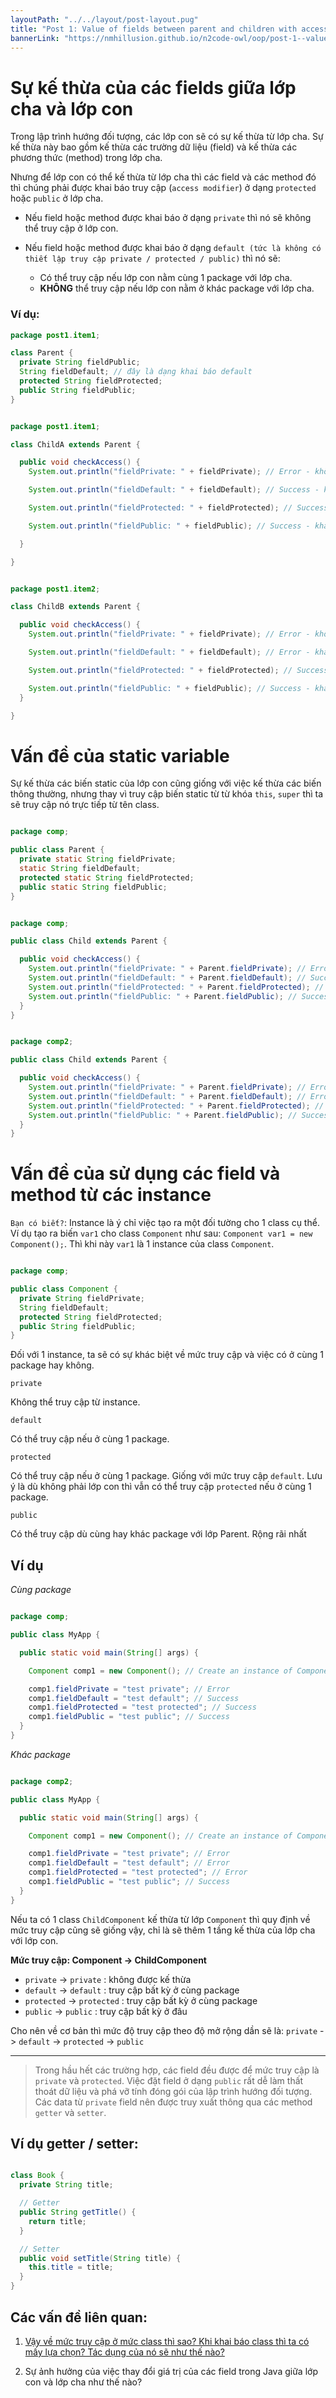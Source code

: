 ```yaml
---
layoutPath: "../../layout/post-layout.pug"
title: "Post 1: Value of fields between parent and children with access modifiers"
bannerLink: "https://nmhillusion.github.io/n2code-owl/oop/post-1--value-of-fields-between-parent-and-children/hierarchy.png"
---
```


# Sự kế thừa của các fields giữa lớp cha và lớp con

Trong lập trình hướng đối tượng, các lớp con sẽ có sự kế thừa từ lớp cha. Sự kế thừa này bao gồm kế thừa các trường dữ liệu (field) và kế thừa các phương thức (method) trong lớp cha.

Nhưng để lớp con có thể kế thừa từ lớp cha thì các field và các method đó thì chúng phải được khai báo truy cập (`access modifier`) ở dạng `protected` hoặc `public` ở lớp cha.

- Nếu field hoặc method được khai báo ở dạng `private` thì nó sẽ không thể truy cập ở lớp con.

- Nếu field hoặc method được khai báo ở dạng `default (tức là không có thiết lập truy cập private / protected / public)` thì nó sẽ:

  - Có thể truy cập nếu lớp con nằm cùng 1 package với lớp cha.
  - **KHÔNG** thể truy cập nếu lớp con nằm ở khác package với lớp cha.

### Ví dụ:

```java
package post1.item1;

class Parent {
  private String fieldPublic;
  String fieldDefault; // đây là dạng khai báo default
  protected String fieldProtected;
  public String fieldPublic;
}

```

```java

package post1.item1;

class ChildA extends Parent {

  public void checkAccess() {
    System.out.println("fieldPrivate: " + fieldPrivate); // Error - không thể truy cập private field của lớp cha

    System.out.println("fieldDefault: " + fieldDefault); // Success - khai báo default có thể truy cập khi ở cùng 1 package, ở đây là package `post1.item1`

    System.out.println("fieldProtected: " + fieldProtected); // Success - khai báo protected có thể truy cập ở lớp con (dù cùng hay khác package)

    System.out.println("fieldPublic: " + fieldPublic); // Success - khai báo public có thể truy cập ở lớp con (dù cùng hay khác package)

  }

}

```

```java

package post1.item2;

class ChildB extends Parent {

  public void checkAccess() {
    System.out.println("fieldPrivate: " + fieldPrivate); // Error - không thể truy cập private field của lớp cha

    System.out.println("fieldDefault: " + fieldDefault); // Error - khai báo default chỉ có thể truy cập khi ở cùng 1 package, ở đây lớp cha và lớp con đang thuộc 2 package khác nhau, package của cha là `post1.item1`, package của con là `post1.item2`

    System.out.println("fieldProtected: " + fieldProtected); // Success - khai báo protected có thể truy cập ở lớp con (dù cùng hay khác package)

    System.out.println("fieldPublic: " + fieldPublic); // Success - khai báo public có thể truy cập ở lớp con (dù cùng hay khác package)
  }

}

```

# Vấn đề của static variable

Sự kế thừa các biến static của lớp con cũng giống với việc kế thừa các biến thông thường, nhưng thay vì truy cập biến static từ từ khóa `this`, `super` thì ta sẽ truy cập nó trực tiếp từ tên class.

```java

package comp;

public class Parent {
  private static String fieldPrivate;
  static String fieldDefault;
  protected static String fieldProtected;
  public static String fieldPublic;
}

```

```java

package comp;

public class Child extends Parent {

  public void checkAccess() {
    System.out.println("fieldPrivate: " + Parent.fieldPrivate); // Error
    System.out.println("fieldDefault: " + Parent.fieldDefault); // Success
    System.out.println("fieldProtected: " + Parent.fieldProtected); // Success
    System.out.println("fieldPublic: " + Parent.fieldPublic); // Success
  }
}

```

```java

package comp2;

public class Child extends Parent {

  public void checkAccess() {
    System.out.println("fieldPrivate: " + Parent.fieldPrivate); // Error
    System.out.println("fieldDefault: " + Parent.fieldDefault); // Error
    System.out.println("fieldProtected: " + Parent.fieldProtected); // Success
    System.out.println("fieldPublic: " + Parent.fieldPublic); // Success
  }
}

```

# Vấn đề của sử dụng các field và method từ các instance

`Bạn có biết?`: Instance là ý chỉ việc tạo ra một đối tường cho 1 class cụ thể. Ví dụ tạo ra biến `var1` cho class `Component` như sau: `Component var1 = new Component();`. Thì khi này `var1` là 1 instance của class `Component`.


```java

package comp;

public class Component {
  private String fieldPrivate;
  String fieldDefault;
  protected String fieldProtected;
  public String fieldPublic;
}

```

Đối với 1 instance, ta sẽ có sự khác biệt về mức truy cập và việc có ở cùng 1 package hay không.

`private`

Không thể truy cập từ instance.

`default`

Có thể truy cập nếu ở cùng 1 package.

`protected`

Có thể truy cập nếu ở cùng 1 package. Giống với mức truy cập `default`. Lưu ý là dù không phải lớp con thì vẫn có thể truy cập `protected` nếu ở cùng 1 package.

`public`

Có thể truy cập dù cùng hay khác package với lớp Parent. Rộng rãi nhất

## Ví dụ

_Cùng package_

```java

package comp;

public class MyApp {

  public static void main(String[] args) {

    Component comp1 = new Component(); // Create an instance of Component

    comp1.fieldPrivate = "test private"; // Error
    comp1.fieldDefault = "test default"; // Success
    comp1.fieldProtected = "test protected"; // Success
    comp1.fieldPublic = "test public"; // Success
  }
}

```

_Khác package_

```java

package comp2;

public class MyApp {

  public static void main(String[] args) {

    Component comp1 = new Component(); // Create an instance of Component

    comp1.fieldPrivate = "test private"; // Error
    comp1.fieldDefault = "test default"; // Error
    comp1.fieldProtected = "test protected"; // Error
    comp1.fieldPublic = "test public"; // Success
  }
}

```

Nếu ta có 1 class `ChildComponent` kế thừa từ lớp `Component` thì quy định về mức truy cập cũng sẽ giống vậy, chỉ là sẽ thêm 1 tầng kế thừa của lớp cha với lớp con.

**Mức truy cập: Component -> ChildComponent**

- `private` -> `private` : không được kế thừa
- `default` -> `default` : truy cập bất kỳ ở cùng package
- `protected` -> `protected` : truy cập bất kỳ ở cùng package
- `public` -> `public` : truy cập bất kỳ ở đâu

Cho nên về cơ bản thì mức độ truy cập theo độ mở rộng dần sẽ là: `private` -> `default` -> `protected` -> `public`

---

> Trong hầu hết các trường hợp, các field đều được để mức truy cập là `private` và `protected`. Việc đặt field ở dạng `public` rất dễ làm thất thoát dữ liệu và phá vỡ tính đóng gói của lập trình hướng đối tượng. Các data từ `private` field nên được truy xuất thông qua các method `getter` và `setter`.

## Ví dụ getter / setter:

```java

class Book {
  private String title;

  // Getter
  public String getTitle() {
    return title;
  }

  // Setter
  public void setTitle(String title) {
    this.title = title;
  }
}

```

## Các vấn đề liên quan:

1. [Vậy về mức truy cập ở mức class thì sao? Khi khai báo class thì ta có mấy lựa chọn? Tác dụng của nó sẽ như thế nào?](../post-2--problems-with-declaring-classes-and-using-it/)

2. Sự ảnh hưởng của việc thay đổi giá trị của các field trong Java giữa lớp con và lớp cha như thế nào?